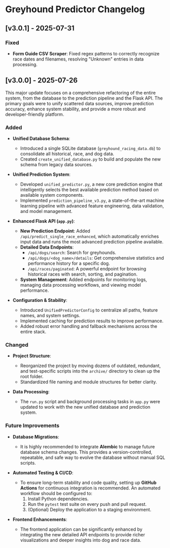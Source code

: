 # Greyhound Predictor Changelog

## [v3.0.1] - 2025-07-31

### Fixed
-   **Form Guide CSV Scraper**: Fixed regex patterns to correctly recognize race dates and filenames, resolving "Unknown" entries in data processing.

## [v3.0.0] - 2025-07-26

This major update focuses on a comprehensive refactoring of the entire system, from the database to the prediction pipeline and the Flask API. The primary goals were to unify scattered data sources, improve prediction accuracy, enhance system stability, and provide a more robust and developer-friendly platform.

### Added

-   **Unified Database Schema**:
    -   Introduced a single SQLite database (`greyhound_racing_data.db`) to consolidate all historical, race, and dog data.
    -   Created `create_unified_database.py` to build and populate the new schema from legacy data sources.

-   **Unified Prediction System**:
    -   Developed `unified_predictor.py`, a new core prediction engine that intelligently selects the best available prediction method based on available system components.
    -   Implemented `prediction_pipeline_v3.py`, a state-of-the-art machine learning pipeline with advanced feature engineering, data validation, and model management.

-   **Enhanced Flask API (`app.py`)**:
    -   **New Prediction Endpoint**: Added `/api/predict_single_race_enhanced`, which automatically enriches input data and runs the most advanced prediction pipeline available.
    -   **Detailed Data Endpoints**:
        -   `/api/dogs/search`: Search for greyhounds.
        -   `/api/dogs/<dog_name>/details`: Get comprehensive statistics and performance history for a specific dog.
        -   `/api/races/paginated`: A powerful endpoint for browsing historical races with search, sorting, and pagination.
    -   **System Management**: Added endpoints for monitoring logs, managing data processing workflows, and viewing model performance.

-   **Configuration & Stability**:
    -   Introduced `UnifiedPredictorConfig` to centralize all paths, feature names, and system settings.
    -   Implemented caching for prediction results to improve performance.
    -   Added robust error handling and fallback mechanisms across the entire stack.

### Changed

-   **Project Structure**:
    -   Reorganized the project by moving dozens of outdated, redundant, and test-specific scripts into the `archive/` directory to clean up the root folder.
    -   Standardized file naming and module structures for better clarity.

-   **Data Processing**:
    -   The `run.py` script and background processing tasks in `app.py` were updated to work with the new unified database and prediction system.

### Future Improvements

-   **Database Migrations**:
    -   It is highly recommended to integrate **Alembic** to manage future database schema changes. This provides a version-controlled, repeatable, and safe way to evolve the database without manual SQL scripts.

-   **Automated Testing & CI/CD**:
    -   To ensure long-term stability and code quality, setting up **GitHub Actions** for continuous integration is recommended. An automated workflow should be configured to:
        1.  Install Python dependencies.
        2.  Run the `pytest` test suite on every push and pull request.
        3.  (Optional) Deploy the application to a staging environment.

-   **Frontend Enhancements**:
    -   The frontend application can be significantly enhanced by integrating the new detailed API endpoints to provide richer visualizations and deeper insights into dog and race data.

